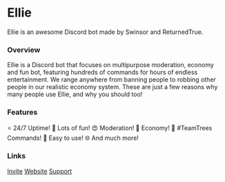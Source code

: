 # Ellie
Ellie is an awesome Discord bot made by Swinsor and ReturnedTrue.

### Overview
Ellie is a Discord bot that focuses on multipurpose moderation, economy and fun bot, featuring hundreds of commands for hours of endless entertainment.
We range anywhere from banning people to robbing other people in our realistic economy system. These are just a few reasons why many people use Ellie, and why you should too!

### Features
⭐ 24/7 Uptime!
🤖 Lots of fun!
😍 Moderation!
🎁 Economy!
🌲 #TeamTrees Commands!
🎉 Easy to use!
🌐 And much more!

### Links
[Invite](http://https://discord.com/oauth2/authorize?client_id=618758948316512277&scope=bot&permissions=8)
[Website](https://elliebot.com)
[Support](https://discord.gg/pae2Csj)
